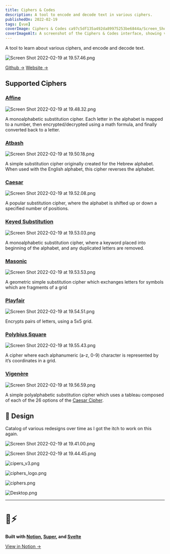 ```yaml
---
title: Ciphers & Codes
description: A tool to encode and decode text in various ciphers.
publishedOn: 2022-02-19
tags: [vue]
coverImage: Ciphers & Codes ca97c5df135a492da89975253be6844a/Screen_Shot_2022-02-19_at_19.57.46.png
coverImageAlt: A screenshot of the Ciphers & Codes interface, showing various cipher options.
---
```


A tool to learn about various ciphers, and encode and decode text.

![Screen Shot 2022-02-19 at 19.57.46.png](Ciphers%20&%20Codes%20ca97c5df135a492da89975253be6844a/Screen_Shot_2022-02-19_at_19.57.46.png)

[Github →](https://github.com/thalida/ciphers.codes)   [Website →](https://ciphers.codes/)

## Supported Ciphers

### [Affine](https://ciphers.codes/about/affine)

![Screen Shot 2022-02-19 at 19.48.32.png](Ciphers%20&%20Codes%20ca97c5df135a492da89975253be6844a/Screen_Shot_2022-02-19_at_19.48.32.png)

A monoalphabetic substitution cipher. Each letter in the alphabet is mapped to a number, then encrypted/decrypted using a math formula, and finally converted back to a letter.

### [Atbash](https://ciphers.codes/about/atbash)

![Screen Shot 2022-02-19 at 19.50.18.png](Ciphers%20&%20Codes%20ca97c5df135a492da89975253be6844a/Screen_Shot_2022-02-19_at_19.50.18.png)

A simple substitution cipher originally created for the Hebrew alphabet. When used with the English alphabet, this cipher reverses the alphabet.

### [Caesar](https://ciphers.codes/about/caesar)

![Screen Shot 2022-02-19 at 19.52.08.png](Ciphers%20&%20Codes%20ca97c5df135a492da89975253be6844a/Screen_Shot_2022-02-19_at_19.52.08.png)

A popular substitution cipher, where the alphabet is shifted up or down a specified number of positions.

### [Keyed Substitution](https://ciphers.codes/about/keyed-substitution)

![Screen Shot 2022-02-19 at 19.53.03.png](Ciphers%20&%20Codes%20ca97c5df135a492da89975253be6844a/Screen_Shot_2022-02-19_at_19.53.03.png)

A monoalphabetic substitution cipher, where a keyword placed into beginning of the alphabet, and any duplicated letters are removed.

### [Masonic](https://ciphers.codes/about/masonic)

![Screen Shot 2022-02-19 at 19.53.53.png](Ciphers%20&%20Codes%20ca97c5df135a492da89975253be6844a/Screen_Shot_2022-02-19_at_19.53.53.png)

A geometric simple substitution cipher which exchanges letters for symbols which are fragments of a grid

### [Playfair](https://ciphers.codes/about/playfair)

![Screen Shot 2022-02-19 at 19.54.51.png](Ciphers%20&%20Codes%20ca97c5df135a492da89975253be6844a/Screen_Shot_2022-02-19_at_19.54.51.png)

Encrypts pairs of letters, using a 5x5 grid.

### [**Polybius Square**](https://ciphers.codes/about/polybius-square)

![Screen Shot 2022-02-19 at 19.55.43.png](Ciphers%20&%20Codes%20ca97c5df135a492da89975253be6844a/Screen_Shot_2022-02-19_at_19.55.43.png)

A cipher where each alphanumeric (a-z, 0-9) character is represented by it’s coordinates in a grid.

### [Vigenère](https://ciphers.codes/about/vigenere)

![Screen Shot 2022-02-19 at 19.56.59.png](Ciphers%20&%20Codes%20ca97c5df135a492da89975253be6844a/Screen_Shot_2022-02-19_at_19.56.59.png)

A simple polyalphabetic substitution cipher which uses a tableau composed of each of the 26 options of the [Caesar Cipher](https://ciphers.codes/about/caesar).

## 🎨 Design

Catalog of various redesigns over time as I got the itch to work on this again.

![Screen Shot 2022-02-19 at 19.41.00.png](Ciphers%20&%20Codes%20ca97c5df135a492da89975253be6844a/Screen_Shot_2022-02-19_at_19.41.00.png)

![Screen Shot 2022-02-19 at 19.44.45.png](Ciphers%20&%20Codes%20ca97c5df135a492da89975253be6844a/Screen_Shot_2022-02-19_at_19.44.45.png)

![cipers_v3.png](Ciphers%20&%20Codes%20ca97c5df135a492da89975253be6844a/cipers_v3.png)

![ciphers_logo.png](Ciphers%20&%20Codes%20ca97c5df135a492da89975253be6844a/ciphers_logo.png)

![ciphers.png](Ciphers%20&%20Codes%20ca97c5df135a492da89975253be6844a/ciphers.png)

![Desktop.png](Ciphers%20&%20Codes%20ca97c5df135a492da89975253be6844a/Desktop.png)

---

# 🦄⚡

**Built with [Notion](https://www.notion.so/product), [Super](https://super.so/), and [Svelte](https://svelte.dev/)**

[View in Notion →](https://tunl.link/zOadMW)
